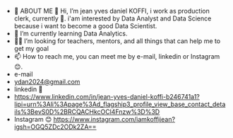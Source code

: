- 🌟 ABOUT ME 
👋 Hi, I’m jean yves daniel KOFFI, i work as production clerk, currently 🙂. i'am interested by Data Analyst and Data Science because i want to become a good Data Scientist.
- 🌱 I’m currently learning Data Analytics.
- 🔎🔎 I’m looking for teachers, mentors, and all things that can help me to get my goal
- 📫 How to reach me, you can meet me by e-mail, linkedin or Instagram 😊.
- e-mail
- ydan2024@gmail.com 
- linkedin 💼
- https://www.linkedin.com/in/jean-yves-daniel-koffi-b246741a1?lipi=urn%3Ali%3Apage%3Ad_flagship3_profile_view_base_contact_details%3BevS0D%2BRCQACHkcOCl4Fnzw%3D%3D
- Instagram 😊
https://www.instagram.com/iamkoffijean?igsh=OGQ5ZDc2ODk2ZA==
<!---
IamKOFFI/IamKOFFI is a ✨ special ✨ repository because its `README.md` (this file) appears on your GitHub profile.
You can click the Preview link to take a look at your changes.
--->
